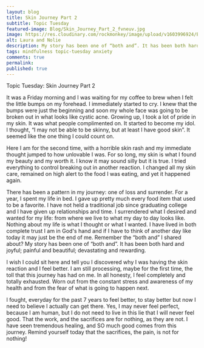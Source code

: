 ```yaml
---
layout: blog
title: Skin Journey Part 2
subtitle: Topic Tuesday
featured-image: Blog/Skin_Journey_Part_2_fvneuv.jpg
image: https://res.cloudinary.com/rockmonkey/image/upload/v1603996924/Blog/Skin_Journey_Part_2_fvneuv.jpg
alt: Laura and Nolie
description: My story has been one of “both and”. It has been both hard and joyful; painful and beautiful; devastating and rewarding.
tags: mindfulness topic-tuesday anxiety
comments: true
permalink:
published: true
---
```

Topic Tuesday: Skin Journey Part 2

It was a Friday morning and I was waiting for my coffee to brew when I felt the little bumps on my forehead. I immediately started to cry. I knew that the bumps were just the beginning and soon my whole face was going to be broken out in what looks like cystic acne. Growing up, I took a lot of pride in my skin. It was what people complimented on. It started to become my idol. I thought, “I may not be able to be skinny, but at least I have good skin”. It seemed like the one thing I could count on.

Here I am for the second time, with a horrible skin rash and my immediate thought jumped to how unlovable I was. For so long, my skin is what I found my beauty and my worth it. I know it may sound silly but it is true. I tried everything to control breaking out in another reaction. I  changed all my skin care, remained on high alert to the food I was eating, and yet it happened again.

There has been a pattern in my journey: one of loss and surrender. For a year, I spent my life in bed. I gave up pretty much every food item that used to be a favorite. I have not held a traditional job since graduating college and I have given up relationships and time. I surrendered what I desired and wanted for my life: from where we live to what my day to day looks like. Nothing about my life is what I thought or what I wanted. I have lived in both complete trust I am in God's hand and if I have to think of another day like today it may just be the end of me. Remember the “both and” I shared about? My story has been one of “both and”. It has been both hard and joyful; painful and beautiful; devastating and rewarding.

I wish I could sit here and tell you I discovered why I was having the skin reaction and I feel better. I am still processing, maybe for the first time, the toll that this journey has had on me. In all honesty, I feel completely and totally exhausted. Worn out from the constant stress and awareness of my health and from the fear of what is going to happen next.

I fought, everyday for the past 7 years to feel better, to stay better but now I need to believe I actually can get there. Yes, I may never feel perfect, because I am human, but I do not need to live in this lie that I will never feel good. That the work, and the sacrifices are for nothing, as they are not. I have seen tremendous healing, and SO much good comes from this journey. Remind yourself today that the sacrifices, the pain, is not for nothing!
